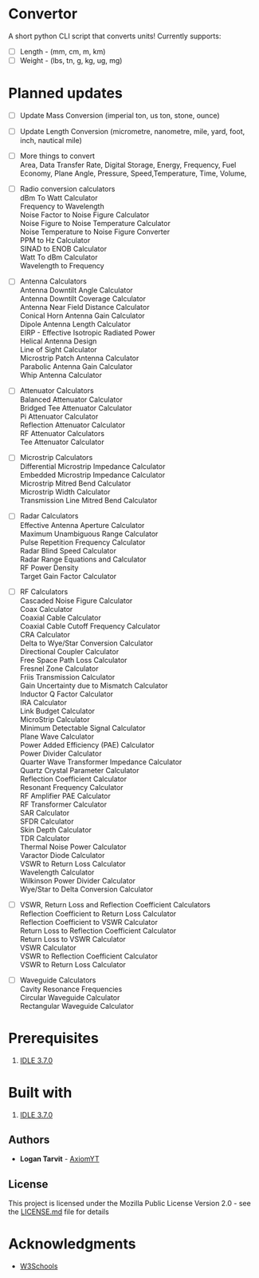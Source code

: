 # Convertor
A short python CLI script that converts units! Currently supports:

- [ ] Length - (mm, cm, m, km)
- [ ] Weight - (lbs, tn, g, kg, ug, mg)

# Planned updates

- [ ] Update Mass Conversion (imperial ton, us ton, stone, ounce)
- [ ] Update Length Conversion (micrometre, nanometre, mile, yard, foot, inch, nautical mile)

- [ ] More things to convert\
Area, Data Transfer Rate, Digital Storage, 
Energy, Frequency, Fuel Economy, Plane Angle,
Pressure, Speed,Temperature, Time, Volume,

- [ ] Radio conversion calculators\
dBm To Watt Calculator\
Frequency to Wavelength\
Noise Factor to Noise Figure Calculator\
Noise Figure to Noise Temperature Calculator\
Noise Temperature to Noise Figure Converter\
PPM to Hz Calculator\
SINAD to ENOB Calculator\
Watt To dBm Calculator\
Wavelength to Frequency

- [ ] Antenna Calculators\
Antenna Downtilt Angle Calculator\
Antenna Downtilt Coverage Calculator\
Antenna Near Field Distance Calculator\
Conical Horn Antenna Gain Calculator\
Dipole Antenna Length Calculator\
EIRP - Effective Isotropic Radiated Power\
Helical Antenna Design\
Line of Sight Calculator\
Microstrip Patch Antenna Calculator\
Parabolic Antenna Gain Calculator\
Whip Antenna Calculator

- [ ] Attenuator Calculators\
Balanced Attenuator Calculator\
Bridged Tee Attenuator Calculator\
Pi Attenuator Calculator\
Reflection Attenuator Calculator\
RF Attenuator Calculators\
Tee Attenuator Calculator

- [ ] Microstrip Calculators\
Differential Microstrip Impedance Calculator\
Embedded Microstrip Impedance Calculator\
Microstrip Mitred Bend Calculator\
Microstrip Width Calculator\
Transmission Line Mitred Bend Calculator

- [ ] Radar Calculators\
Effective Antenna Aperture Calculator\
Maximum Unambiguous Range Calculator\
Pulse Repetition Frequency Calculator\
Radar Blind Speed Calculator\
Radar Range Equations and Calculator\
RF Power Density\
Target Gain Factor Calculator

- [ ] RF Calculators\
Cascaded Noise Figure Calculator\
Coax Calculator\
Coaxial Cable Calculator\
Coaxial Cable Cutoff Frequency Calculator\
CRA Calculator\
Delta to Wye/Star Conversion Calculator\
Directional Coupler Calculator\
Free Space Path Loss Calculator\
Fresnel Zone Calculator\
Friis Transmission Calculator\
Gain Uncertainty due to Mismatch Calculator\
Inductor Q Factor Calculator\
IRA Calculator\
Link Budget Calculator\
MicroStrip Calculator\
Minimum Detectable Signal Calculator\
Plane Wave Calculator\
Power Added Efficiency (PAE) Calculator\
Power Divider Calculator\
Quarter Wave Transformer Impedance Calculator\
Quartz Crystal Parameter Calculator\
Reflection Coefficient Calculator\
Resonant Frequency Calculator\
RF Amplifier PAE Calculator\
RF Transformer Calculator\
SAR Calculator\
SFDR Calculator\
Skin Depth Calculator\
TDR Calculator\
Thermal Noise Power Calculator\
Varactor Diode Calculator\
VSWR to Return Loss Calculator\
Wavelength Calculator\
Wilkinson Power Divider Calculator\
Wye/Star to Delta Conversion Calculator

- [ ] VSWR, Return Loss and Reflection Coefficient Calculators\
Reflection Coefficient to Return Loss Calculator\
Reflection Coefficient to VSWR Calculator\
Return Loss to Reflection Coefficient Calculator\
Return Loss to VSWR Calculator\
VSWR Calculator\
VSWR to Reflection Coefficient Calculator\
VSWR to Return Loss Calculator

- [ ] Waveguide Calculators\
Cavity Resonance Frequencies\
Circular Waveguide Calculator\
Rectangular Waveguide Calculator

# Prerequisites

1) [IDLE 3.7.0](https://www.python.org/downloads/release/python-370/)

# Built with

1) [IDLE 3.7.0](https://www.python.org/downloads/release/python-370/)

## Authors

* **Logan Tarvit** - [AxiomYT](https://github.com/AxiomYT)

## License

This project is licensed under the Mozilla Public License Version 2.0 - see the [LICENSE.md](LICENSE.md) file for details

# Acknowledgments

* [W3Schools](https://www.w3schools.com/python/)
